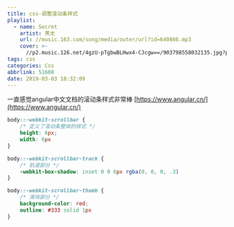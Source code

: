 ```yaml
---
title: css-调整滚动条样式
playlist:
  - name: Secret
    artist: 茶太
    url: //music.163.com/song/media/outer/url?id=640866.mp3
    cover: >-
      //p2.music.126.net/4gzU-pTgbwBLHwx4-CJcgw==/903798558032135.jpg?param=90y90
tags: css
categories: Css
abbrlink: 51600
date: 2019-03-03 18:32:09
---
```


一直感觉angular中文文档的滚动条样式非常棒
[https://www.angular.cn/](https://www.angular.cn/)

<!-- more -->

```css
body::-webkit-scrollbar {
    /* 定义了滚动条整体的样式 */
    height: 6px;
    width: 6px
}

body::-webkit-scrollbar-track {
    /* 轨道部分 */
    -webkit-box-shadow: inset 0 0 6px rgba(0, 0, 0, .3)
}

body::-webkit-scrollbar-thumb {
    /* 滑块部分 */
    background-color: red;
    outline: #333 solid 1px
}
```
